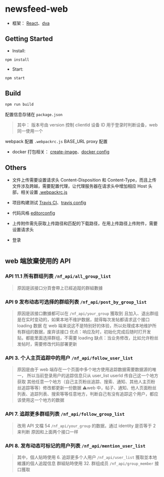 # newsfeed-web

- 框架： [React](https://github.com/facebook/react)、[dva](https://github.com/dvajs/dva)

## Getting Started

- Install:

```bash
npm install
```

- Start:

```bash
npm start
```

## Build

```bash
npm run build
```

配置信息存储在 `package.json`
> 其中：
> 版本号由 version 控制
> clientId 设备 ID 用于登录时判断设备，web 同一使用一个

webpack 配置 `.webpackrc.js`
  BASE_URL proxy 配置

- docker 打包相关：
  [create-image](https://github.com/cityfruit/sunpeople-web/blob/dev-ui/create-image)、[docker config](https://github.com/cityfruit/sunpeople-web/tree/dev-ui/docker)

## Others

- 文件上传需要设置请求头 Content-Disposition 和 Content-Type，而且上传文件涉及跨越，需要配置代理，让代理服务器在请求头中增加相应 Host 头部，相关设置 [.webpackrc.js](https://github.com/cityfruit/sunpeople-web/blob/dev-ui/.webpackrc.js)
- 项目构建测试 [Travis CI](https://www.travis-ci.com/)、[travis config](https://github.com/cityfruit/sunpeople-web/blob/dev-ui/.travis.yml)
- 代码风格 [editorconfig](https://github.com/cityfruit/sunpeople-web/blob/dev-ui/.editorconfig)
- 上传附件需先获取上传路径和匹配的下载路径，在用上传路径上传附件，需要设置请求头

- 登录

```

```

## web 端放棄使用的 API

### API 11.1 所有群组列表 `/nf_api/all_group_list`

>原因是該接口分頁會帶上已經追蹤的群組數據

### API 9 发布动态可选择的群组列表 `/nf_api/post_by_group_list`

>原因是該接口數據都可以在 `/nf_api/your_group` 獲取到
  且加入、退出群组是在实时变动的，如果本地不维护数据，就得每次发帖都请求这个接口 loading 数据
  在 web 端来说这不是特别好的体验，所以处理成本地维护所有群组的数据，废弃该接口
  优点：响应及时，初始化完成后随时打开发贴，都能里面选择群组，不需要 loading
  缺点：当业务修改，比如允许粉丝发帖时，需要修改代码部署更新

### API 3. 个人主页追踪中的用户 `/nf_api/follow_user_list`

>原因是由于 web 端存在一个页面中多个地方使用追踪数据需要数据源的唯一，
所以当前登录用户的追踪信息只从 user_list userId 传自己这一个地方获取
其他任意一个地方（自己主页粉丝追踪、搜索、通知、其他人主页粉丝追踪等等）修改都更新一份数据
⚠️web 中，帖子、通知、他人页面粉丝列表、追踪列表、搜索等等任意地方，判断自己有没有追踪这个用户，都应该使用这一个地方的数据

### API 7. 追踪更多群组列表 `/nf_api/follow_group_list`

>改用 API 文檔 54 `/nf_api/your_group` 的数据，通过 identity 是否等于 2 来判断
原因和上面两个接口一样

### API 8. 发布动态可标记的用户列表 `/nf_api/mention_user_list`

>其中，個人貼時使用 6. 追踪更多个人用户 `/nf_api/user_list` 獲取並本地維護的個人追蹤信息
群組貼時使用 32. 群组成员 `/nf_api/group_member` 接口獲取
